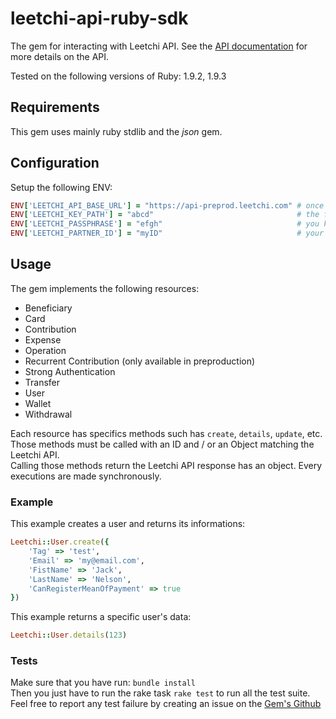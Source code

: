 # leetchi-api-ruby-sdk

The gem for interacting with Leetchi API.
See the [API documentation](http://doc.api.leetchi.com/) for more details on the API.

Tested on the following versions of Ruby: 1.9.2, 1.9.3

## Requirements

This gem uses mainly ruby stdlib and the *json* gem.

## Configuration

Setup the following ENV:

```ruby
ENV['LEETCHI_API_BASE_URL'] = "https://api-preprod.leetchi.com" # once you've run your test using the preproduction environment use the production one
ENV['LEETCHI_KEY_PATH'] = "abcd"                                # the full path to your leetchi key
ENV['LEETCHI_PASSPHRASE'] = "efgh"                              # you key's passphrase (leave blank if none)
ENV['LEETCHI_PARTNER_ID'] = "myID"                              # your Leetchi API ID
```

## Usage

The gem implements the following resources:  
- Beneficiary  
- Card  
- Contribution  
- Expense  
- Operation  
- Recurrent Contribution (only available in preproduction)  
- Strong Authentication  
- Transfer  
- User  
- Wallet  
- Withdrawal  

Each resource has specifics methods such has `create`, `details`, `update`, etc. Those methods must be called with an ID and / or an Object matching the Leetchi API.  
Calling those methods return the Leetchi API response has an object. Every executions are made synchronously.

### Example

This example creates a user and returns its informations:

```ruby
Leetchi::User.create({
    'Tag' => 'test',
    'Email' => 'my@email.com',
    'FistName' => 'Jack',
    'LastName' => 'Nelson',
    'CanRegisterMeanOfPayment' => true
})
```

This example returns a specific user's data:

```ruby
Leetchi::User.details(123)
```

### Tests
Make sure that you have run: ```bundle install```  
Then you just have to run the rake task ```rake test``` to run all the test suite.  
Feel free to report any test failure by creating an issue on the [Gem's Github](https://github.com/Leetchi/leetchi-api-ruby-sdk/issues)
